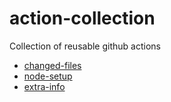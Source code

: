 # action-collection

Collection of reusable github actions 


- [changed-files](./changed-files/README.md)
- [node-setup](./node-setup/README.md)
- [extra-info](./extra-info/README.md)
